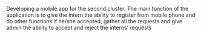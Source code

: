 Developing a mobile app for the second cluster. The main function of the application is to give
the intern the ability to register from mobile phone and do other functions if he/she accepted,
gather all the requests and give admin the ability to accept and reject the interns’ requests
